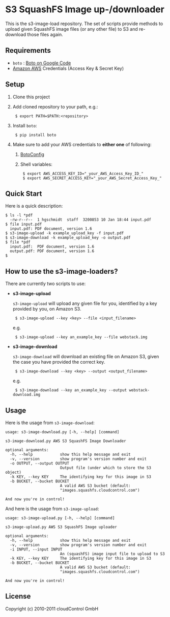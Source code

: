 S3 SquashFS Image up-/downloader
================================
This is the s3-image-load repository. The set of scripts provide methods to upload given SquashFS image files (or any other file) to S3 and re-download those files again.

Requirements
------------
 * `boto` : [Boto on Google Code](http://code.google.com/p/boto/)
 * [Amazon AWS](http://aws.amazon.com/) Credentials (Access Key & Secret Key)


Setup
-----
1. Clone this project

2. Add cloned repository to your path, e.g.:

        $ export PATH=$PATH:<repository>

3. Install `boto`:

        $ pip install boto

4. Make sure to add your AWS credentials to **either one** of following:

	1. [BotoConfig](http://code.google.com/p/boto/wiki/BotoConfig)

	2. Shell variables:

			$ export AWS_ACCESS_KEY_ID="_your_AWS_Access_Key_ID_"
			$ export AWS_SECRET_ACCESS_KEY="_your_AWS_Secret_Access_Key_"


Quick Start
-----------
Here is a quick description:

	$ ls -l *pdf
      -rw-r--r--  1 hgschmidt  staff  3200853 10 Jan 18:44 input.pdf
	$ file input.pdf
      input.pdf: PDF document, version 1.6
	$ s3-image-upload -k example_upload_key -f input.pdf
	$ s3-image-download -k example_upload_key -o output.pdf
	$ file *pdf
      input.pdf:  PDF document, version 1.6
      output.pdf: PDF document, version 1.6
	$


How to use the s3-image-loaders?
--------------------------------
There are currently two scripts to use:

 * **s3-image-upload**

    `s3-image-upload` will upload any given file for you, identified by a key provided by you, on Amazon S3.

        $ s3-image-upload --key <key> --file <input_filename>

	e.g.

		$ s3-image-upload --key an_example_key --file webstack.img

 * **s3-image-download**

    `s3-image-download` will download an existing file on Amazon S3, given the case you have provided the correct key.

        $ s3-image-download --key <key> --output <output_filename>

    e.g.

        $ s3-image-download --key an_example_key --output webstack-download.img


Usage
-----
Here is the usage from `s3-image-download`:

	usage: s3-image-download.py [-h, --help] [command]

    s3-image-download.py AWS S3 SquashFS Image Downloader

    optional arguments:
      -h, --help            show this help message and exit
      -v, --version         show program's version number and exit
      -o OUTPUT, --output OUTPUT
                            Output file (under which to store the S3 object)
      -k KEY, --key KEY     The identifying key for this image in S3
      -b BUCKET, --bucket BUCKET
                            A valid AWS S3 bucket (default:
                            "images.squashfs.cloudcontrol.com")

    And now you're in control!


And here is the usage from `s3-image-upload`:


    usage: s3-image-upload.py [-h, --help] [command]

    s3-image-upload.py AWS S3 SquashFS Image uploader

    optional arguments:
      -h, --help            show this help message and exit
      -v, --version         show program's version number and exit
      -i INPUT, --input INPUT
                            An (squashFS) image input file to upload to S3
      -k KEY, --key KEY     The identifying key for this image in S3
      -b BUCKET, --bucket BUCKET
                            A valid AWS S3 bucket (default:
                            "images.squashfs.cloudcontrol.com")

    And now you're in control!


License
-------
Copyright (c) 2010-2011 cloudControl GmbH

